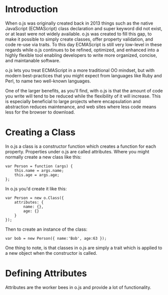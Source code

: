 # Introduction

When o.js was originally created back in 2013 things such as the native JavaScript
(ECMAScript) class declaration and super keyword did not exist, or at least were not
widely available.  o.js was created to fill this gap, to make it possible to simply
create classes, offer property validation, and code re-use via traits.  To this day
ECMAScript is still very low-level in these regards while o.js continues to be
refined, optimized, and enhanced into a highly flexible tool enabling developers
to write more organized, concise, and maintanable software.

o.js lets you treat ECMAScript in a more traditional OO mindset, but with modern
best-practices that you might expect from languages like Ruby and Perl, to name
two well-known languages.

One of the larger benefits, as you'll find, with o.js is that the amount of code
you write will tend to be reduced while the flexibility of it will increase.  This
is especially beneficial to large projects where encapsulation and abstraction
reduces maintenance, and web sites where less code means less for the browser to
download.

# Creating a Class

In o.js a class is a constructor function which creates a function for each property.
Properties under o.js are called attributes.  Where you might normally create a new class
like this:

    var Person = function (args) {
        this.name = args.name;
        this.age = args.age;
    };

In o.js you'd create it like this:

    var Person = new o.Class({
        attributes: {
            name: {},
            age: {}
        }
    });

Then to create an instance of the class:

    var bob = new Person({ name:'Bob', age:63 });

One thing to note, is that classes in o.js are simply a trait which is applied to a new
object when the constructor is called.

# Defining Attributes

Attributes are the worker bees in o.js and provide a lot of functionality.
